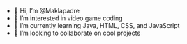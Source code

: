 - 👋 Hi, I’m @Maklapadre
- 👀 I’m interested in video game coding
- 🌱 I’m currently learning Java, HTML, CSS, and JavaScript
- 💞️ I’m looking to collaborate on cool projects

<!---
Maklapadre/Maklapadre is a ✨ special ✨ repository because its `README.md` (this file) appears on your GitHub profile.
You can click the Preview link to take a look at your changes.
--->
